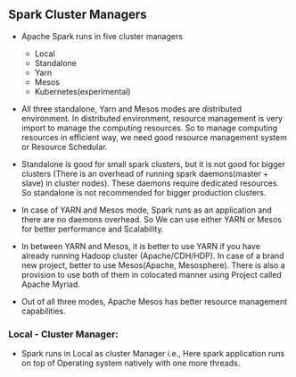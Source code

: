 ## Spark Cluster Managers

* Apache Spark runs in five cluster managers
  * Local
  * Standalone
  * Yarn
  * Mesos
  * Kubernetes(experimental)

* All three standalone, Yarn and Mesos modes are distributed environment. In distributed environment, resource management is very import to manage the computing resources. So to manage computing resources in efficient way, we need good resource management system or Resource Schedular.

* Standalone is good for small spark clusters, but it is not good for bigger clusters (There is an overhead of running spark daemons(master + slave) in cluster nodes). These daemons require dedicated resources. So standalone is not recommended for bigger production clusters.

* In case of YARN and Mesos mode, Spark runs as an application and there are no daemons overhead. So We can use either YARN or Mesos for better performance and Scalability.

* In between YARN and Mesos, it is better to use YARN if you have already running Hadoop cluster (Apache/CDH/HDP). In case of a brand new project, better to use Mesos(Apache, Mesosphere). There is also a provision to use both of them in colocated manner using Project called Apache Myriad.

* Out of all three modes, Apache Mesos has better resource management capabilities.

### Local - Cluster Manager:
* Spark runs in Local as cluster Manager i.e., Here spark application runs on top of Operating system natively with one more threads.
